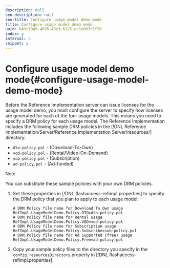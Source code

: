 ```yaml
---
description: null
seo-description: null
seo-title: Configure usage model demo mode
title: Configure usage model demo mode
uuid: b43c10a9-4895-40c3-b125-ec1e603c1f26
index: y
internal: n
snippet: y
---
```


# Configure usage model demo mode{#configure-usage-model-demo-mode}

Before the Reference Implementation server can issue licenses for the usage model demo, you must configure the server to specify how licenses are generated for each of the four usage models. This means you need to specify a DRM policy for each usage model. The Reference Implementation includes the following sample DRM policies in the [!DNL Reference Implementation/Server/Reference Implementation Server/resources/] directory:

* `dto-policy.pol` - (Download-To-Own)
* `vod-policy.pol` - (Rental/Video-On-Demand)
* `sub-policy.pol` - (Subscription)
* `ad-policy.pol` - (Ad-funded)

>[!NOTE]
>
>You can substitute these sample policies with your own DRM policies.

1. Set these properties in [!DNL flashaccess-refimpl.properties] to specify the DRM policy that you plan to apply to each usage model:

   ```
   # DRM Policy file name for Download To Own usage 
   RefImpl.UsageModelDemo.Policy.DTO=dto-policy.pol 
   # DRM Policy file name for Rental usage 
   RefImpl.UsageModelDemo.Policy.VOD=vod-policy.pol 
   # DRM Policy file name for Subscription usage 
   RefImpl.UsageModelDemo.Policy.Subscribe=sub-policy.pol 
   # DRM Policy file name for Ad Supported (free) usage 
   RefImpl.UsageModelDemo.Policy.Free=ad-policy.pol
   ```

1. Copy your sample policy files to the directory you specify in the `config.resourcesDirectory` property in [!DNL flashaccess-refimpl.properties].
